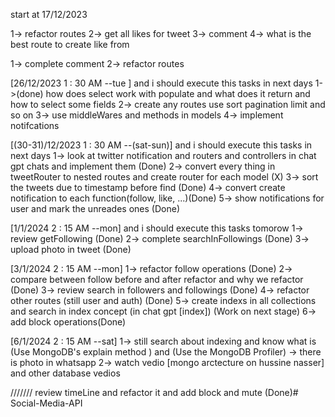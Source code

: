 start at 17/12/2023


1-> refactor routes 
2-> get all likes for tweet 
3-> comment 
4-> what is the best route to create like from 




1-> complete comment 
2-> refactor routes 


[26/12/2023 1 : 30 AM --tue ] and i should execute this tasks in next days 
1->(done) how does select work with populate and what does it return and how to select some fields 
2-> create any routes use sort pagination limit and so on 
3-> use middleWares and methods in models 
4-> implement notifcations 

[(30-31)/12/2023 1 : 30 AM --(sat-sun)] and i should execute this tasks in next days 
1-> look at twitter notification and routers and controllers in chat gpt chats and implement them (Done)
2-> convert every thing in tweetRouter to nested routes and create router for each model (X)
3-> sort the tweets due to timestamp before find (Done)
4-> convert create notification to each function(follow, like, ...)(Done)
5-> show notifications for user and mark the unreades ones (Done)


[1/1/2024 2 : 15 AM --mon] and i should execute this tasks tomorow 
1-> review getFollowing (Done)
2-> complete searchInFollowings (Done)
3-> upload photo in tweet (Done)



[3/1/2024 2 : 15 AM --mon] 
1-> refactor follow operations (Done)
2-> compare between follow before and after refactor and why we refactor (Done)
3-> review search in followers and followings (Done)
4-> refactor other routes (still user and auth) (Done)
5-> create indexs in all collections and search in index concept (in chat gpt [index]) (Work on next stage)
6-> add block operations(Done) 

[6/1/2024 2 : 15 AM --sat]
1-> still search about indexing and know what is (Use MongoDB's explain method ) and (Use the MongoDB Profiler) -> there is photo in whatsapp
2-> watch vedio [mongo arctecture on hussine nasser] and other database vedios 




/////// review timeLine and refactor it and add block and mute (Done)#   S o c i a l - M e d i a - A P I  
 